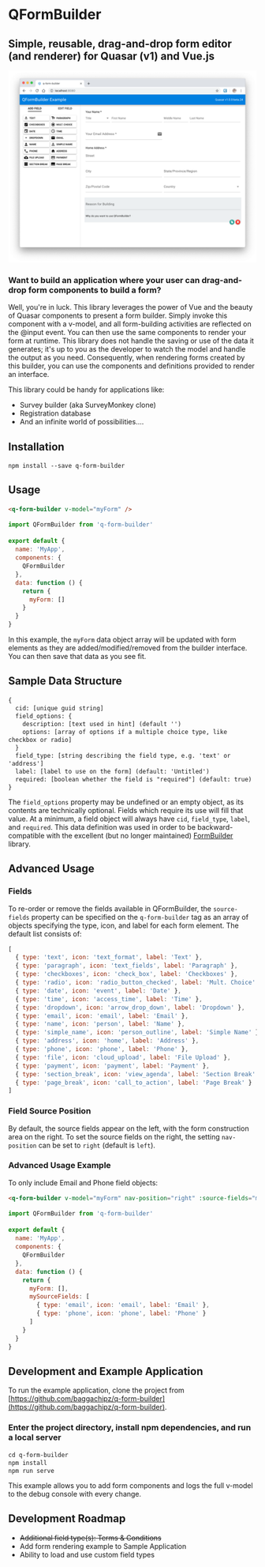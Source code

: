 # QFormBuilder
## Simple, reusable, drag-and-drop form editor (and renderer) for Quasar (v1) and Vue.js

![Alt text](src/assets/screenshot.png?raw=true "Screenshot")

### Want to build an application where your user can drag-and-drop form components to build a form? 

Well, you're in luck. This library leverages the power of Vue and the beauty of Quasar components to present a form builder. Simply invoke this component with a v-model, and all form-building activities are reflected on the @input event. You can then use the same components to render your form at runtime. This library does not handle the saving or use of the data it generates; it's up to you as the developer to watch the model and handle the output as you need. Consequently, when rendering forms created by this builder, you can use the components and definitions provided to render an interface.

This library could be handy for applications like:
 * Survey builder (aka SurveyMonkey clone)
 * Registration database
 * And an infinite world of possibilities....

## Installation

```
npm install --save q-form-builder
```

## Usage
```html
<q-form-builder v-model="myForm" />
```
```javascript
import QFormBuilder from 'q-form-builder'

export default {
  name: 'MyApp',
  components: {
    QFormBuilder
  },
  data: function () {
    return {
      myForm: []
    }
  }
}
```
In this example, the `myForm` data object array will be updated with form elements as they are added/modified/removed from the builder interface. You can then save that data as you see fit.

## Sample Data Structure
```
{
  cid: [unique guid string]
  field_options: {
    description: [text used in hint] (default '')
    options: [array of options if a multiple choice type, like checkbox or radio]
  }
  field_type: [string describing the field type, e.g. 'text' or 'address']
  label: [label to use on the form] (default: 'Untitled')
  required: [boolean whether the field is "required"] (default: true)
}
```
The `field_options` property may be undefined or an empty object, as its contents are technically optional. Fields which require its use will fill that value. At a minimum, a field object will always have `cid`, `field_type`, `label`, and `required`. This data definition was used in order to be backward-compatible with the excellent (but no longer maintained) [FormBuilder](https://github.com/dobtco/formbuilder) library. 

## Advanced Usage

### Fields
To re-order or remove the fields available in QFormBuilder, the `source-fields` property can be specified on the `q-form-builder` tag as an array of objects specifying the type, icon, and label for each form element. The default list consists of:

```javascript
[
  { type: 'text', icon: 'text_format', label: 'Text' },
  { type: 'paragraph', icon: 'text_fields', label: 'Paragraph' },
  { type: 'checkboxes', icon: 'check_box', label: 'Checkboxes' },
  { type: 'radio', icon: 'radio_button_checked', label: 'Mult. Choice' },
  { type: 'date', icon: 'event', label: 'Date' },
  { type: 'time', icon: 'access_time', label: 'Time' },
  { type: 'dropdown', icon: 'arrow_drop_down', label: 'Dropdown' },
  { type: 'email', icon: 'email', label: 'Email' },
  { type: 'name', icon: 'person', label: 'Name' },
  { type: 'simple_name', icon: 'person_outline', label: 'Simple Name' },
  { type: 'address', icon: 'home', label: 'Address' },
  { type: 'phone', icon: 'phone', label: 'Phone' },
  { type: 'file', icon: 'cloud_upload', label: 'File Upload' },
  { type: 'payment', icon: 'payment', label: 'Payment' },
  { type: 'section_break', icon: 'view_agenda', label: 'Section Break' },
  { type: 'page_break', icon: 'call_to_action', label: 'Page Break' }
]
```

### Field Source Position
By default, the source fields appear on the left, with the form construction area on the right. To set the source fields on the right, the setting `nav-position` can be set to `right` (default is `left`).

### Advanced Usage Example

To only include Email and Phone field objects:

```html
<q-form-builder v-model="myForm" nav-position="right" :source-fields="mySourceFields" />
```

```javascript
import QFormBuilder from 'q-form-builder'

export default {
  name: 'MyApp',
  components: {
    QFormBuilder
  },
  data: function () {
    return {
      myForm: [],
      mySourceFields: [
        { type: 'email', icon: 'email', label: 'Email' },
        { type: 'phone', icon: 'phone', label: 'Phone' }
      ]
    }
  }
}
```

## Development and Example Application
To run the example application, clone the project from [https://github.com/baggachipz/q-form-builder](https://github.com/baggachipz/q-form-builder).

### Enter the project directory, install npm dependencies, and run a local server
```
cd q-form-builder
npm install
npm run serve
```

This example allows you to add form components and logs the full v-model to the debug console with every change.

## Development Roadmap
 * ~~Additional field type(s): Terms & Conditions~~
 * Add form rendering example to Sample Application
 * Ability to load and use custom field types

